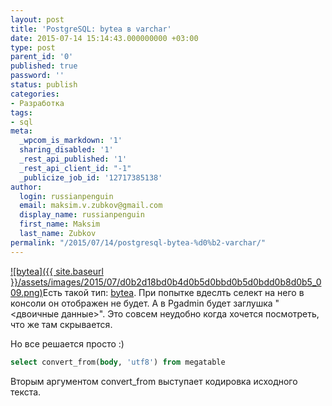 ```yaml
---
layout: post
title: 'PostgreSQL: bytea в varchar'
date: 2015-07-14 15:14:43.000000000 +03:00
type: post
parent_id: '0'
published: true
password: ''
status: publish
categories:
- Разработка
tags:
- sql
meta:
  _wpcom_is_markdown: '1'
  sharing_disabled: '1'
  _rest_api_published: '1'
  _rest_api_client_id: "-1"
  _publicize_job_id: '12717385138'
author:
  login: russianpenguin
  email: maksim.v.zubkov@gmail.com
  display_name: russianpenguin
  first_name: Maksim
  last_name: Zubkov
permalink: "/2015/07/14/postgresql-bytea-%d0%b2-varchar/"
---
```

[![bytea]({{ site.baseurl }}/assets/images/2015/07/d0b2d18bd0b4d0b5d0bbd0b5d0bdd0b8d0b5_009.png)](/2015/07/d0b2d18bd0b4d0b5d0bbd0b5d0bdd0b8d0b5_009.png)Есть такой тип: [bytea](http://www.postgresql.org/docs/8.4/static/datatype-binary.html). При попытке вдеслть селект на него в консоли он отображен не будет. А в Pgadmin будет заглушка "<двоичные данные>". Это совсем неудобно когда хочется посмотреть, что же там скрывается.

Но все решается просто :)

```sql
select convert_from(body, 'utf8') from megatable
```

Вторым аргументом convert_from выступает кодировка исходного текста.  
&nbsp;

